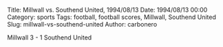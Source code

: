 Title: Millwall vs. Southend United, 1994/08/13
Date: 1994/08/13 00:00
Category: sports
Tags: football, football scores, Millwall, Southend United
Slug: millwall-vs-southend-united
Author: carbonero


Millwall 3 - 1 Southend United
